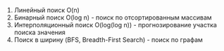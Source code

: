 1. Линейный поиск O(n)
2. Бинарный поиск O(log n) - поиск по отсортированным массивам
3. Интерполяционный поиск O(log(log n)) - прогнозирование участка поиска значения
4. Поиск в ширину (BFS, Breadth-First Search) - поиск по графам
